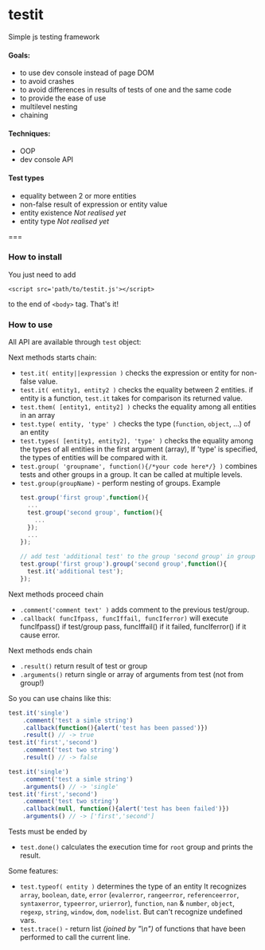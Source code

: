 testit
===================

Simple js testing framework

#### Goals:
  + to use dev console instead of page DOM
  + to avoid crashes
  + to avoid differences in results of tests of one and the same code
  + to provide the ease of use
  + multilevel nesting
  + chaining

#### Techniques:
  + OOP
  + dev console API

#### Test types
  + equality between 2 or more entities
  + non-false result of expression or entity value
  + entity existence *Not realised yet*
  + entity type *Not realised yet*

===

### How to install
You just need to add 
    
    <script src='path/to/testit.js'></script>

to the end of  `<body>` tag. That's it!

### How to use
All API are available through `test` object:

Next methods starts chain:
+ `test.it( entity||expression )` checks the expression or entity for non-false value.
+ `test.it( entity1, entity2 )` checks the equality between 2 entities.
  if entity is a function, `test.it` takes for comparison its returned value.
+ `test.them( [entity1, entity2] )` checks the equality among all entities in an array
+ `test.type( entity, 'type' )` checks the type (`function`, `object`, ...) of an entity
+ `test.types( [entity1, entity2], 'type' )` checks the equality among the types of all entities in the first argument (array), If 'type' is specified, the types of entities will be compared with it.
+ `test.group( 'groupname', function(){/*your code here*/} )` combines tests and other groups in a group. It can be called at multiple levels.
+ `test.group(groupName)` - perform nesting of groups.
Example
    ```javascript
    test.group('first group',function(){
      ...
      test.group('second group', function(){
        ...
      });
      ...
    });
    
    // add test 'additional test' to the group 'second group' in group 'first group'
    test.group('first group').group('second group',function(){
      test.it('additional test');
    });
    ```

Next methods proceed chain
+ `.comment('comment text' )` adds comment to the previous test/group.
+ `.callback( funcIfpass, funcIffail, funcIferror)` will execute funcIfpass() if test/group pass, funcIffail() if it failed, funcIferror() if it cause error.

Next methods ends chain
+ `.result()` return result of test or group
+ `.arguments()` return single or array of arguments from test (not from group!)

So you can use chains like this:
```javascript
test.it('single')
    .comment('test a simle string')
    .callback(function(){alert('test has been passed')})
    .result() // -> true
test.it('first','second')
    .comment('test two string')
    .result() // -> false

test.it('single')
    .comment('test a simle string')
    .arguments() // -> 'single'
test.it('first','second')
    .comment('test two string')
    .callback(null, function(){alert('test has been failed')})
    .arguments() // -> ['first','second']
```

Tests must be ended by
+ `test.done()` calculates the execution time for `root` group and prints the result.

Some features:

+ `test.typeof( entity )` determines the type of an entity
  It recognizes `array`, `boolean`, `date`, `error` (`evalerror`, `rangeerror`, `referenceerror`, `syntaxerror`, `typeerror`, `urierror`), `function`, `nan` & `number`, `object`, `regexp`, `string`, `window`, `dom`, `nodelist`. But can't recognize undefined vars.
+ `test.trace()` - return list *(joined by "\n")* of functions that have been performed to call the current line.